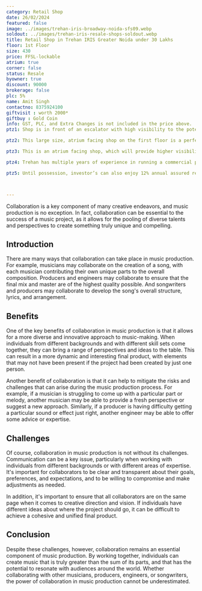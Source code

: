 ```yaml
---
category: Retail Shop
date: 26/02/2024
featured: false
image: ../images/trehan-iris-broadway-noida-sfs09.webp
soldout: ../images/trehan-iris-resale-shops-soldout.webp
title: Retail Shop in Trehan IRIS Greater Noida under 30 Lakhs
floor: 1st Floor
size: 430
price: FFSL-lockable
atrium: true
corner: false
status: Resale
byowner: true
discount: 90000
brokerage: false
plc: 5%
name: Amit Singh
contactno: 8375924100
giftvisit : worth 2000*
giftbuy : Gold Coin
info: GST, PLC, and Extra Changes is not included in the price above.
ptz1: Shop is in front of an escalator with high visibility to the potential customers

ptz2: This large size, atrium facing shop on the first floor is a perfect match for an established mens and sports brand. Trehan already has tied up with multiple such brand for renting shops upon opening.

ptz3: This is an atrium facing shop, which will provide higher visibility and footfall. Therefore, a rental yield for this shops can be expected.

ptz4: Trehan has multiple years of experience in running a commercial project on lease model, so the investors can be assured for rental yield from their shop for a long period of time.

ptz5: Until possession, investor’s can also enjoy 12% annual assured return by the builder.



---
```


Collaboration is a key component of many creative endeavors, and music production is no exception. In fact, collaboration can be essential to the success of a music project, as it allows for the pooling of diverse talents and perspectives to create something truly unique and compelling.

## Introduction

There are many ways that collaboration can take place in music production. For example, musicians may collaborate on the creation of a song, with each musician contributing their own unique parts to the overall composition. Producers and engineers may collaborate to ensure that the final mix and master are of the highest quality possible. And songwriters and producers may collaborate to develop the song's overall structure, lyrics, and arrangement.

## Benefits

One of the key benefits of collaboration in music production is that it allows for a more diverse and innovative approach to music-making. When individuals from different backgrounds and with different skill sets come together, they can bring a range of perspectives and ideas to the table. This can result in a more dynamic and interesting final product, with elements that may not have been present if the project had been created by just one person.

Another benefit of collaboration is that it can help to mitigate the risks and challenges that can arise during the music production process. For example, if a musician is struggling to come up with a particular part or melody, another musician may be able to provide a fresh perspective or suggest a new approach. Similarly, if a producer is having difficulty getting a particular sound or effect just right, another engineer may be able to offer some advice or expertise.

## Challenges

Of course, collaboration in music production is not without its challenges. Communication can be a key issue, particularly when working with individuals from different backgrounds or with different areas of expertise. It's important for collaborators to be clear and transparent about their goals, preferences, and expectations, and to be willing to compromise and make adjustments as needed.

In addition, it's important to ensure that all collaborators are on the same page when it comes to creative direction and vision. If individuals have different ideas about where the project should go, it can be difficult to achieve a cohesive and unified final product.

## Conclusion

Despite these challenges, however, collaboration remains an essential component of music production. By working together, individuals can create music that is truly greater than the sum of its parts, and that has the potential to resonate with audiences around the world. Whether collaborating with other musicians, producers, engineers, or songwriters, the power of collaboration in music production cannot be underestimated.
